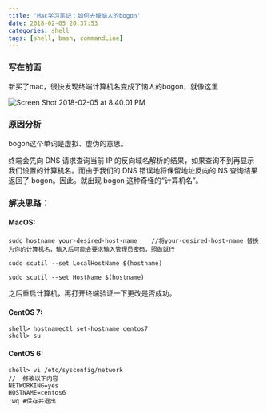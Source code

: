 ```yaml
---
title: 'Mac学习笔记：如何去掉恼人的bogon'
date: 2018-02-05 20:37:53
categories: shell
tags: [shell, bash, commandLine] 
---
```


### 写在前面

新买了mac，很快发现终端计算机名变成了恼人的bogon，就像这里

![Screen Shot 2018-02-05 at 8.40.01 PM](https://farm5.staticflickr.com/4650/25261705397_8033fc5277_o.png)

<!--more-->

### 原因分析

bogon这个单词是虚拟、虚伪的意思。

终端会先向 DNS 请求查询当前 IP 的反向域名解析的结果，如果查询不到再显示我们设置的计算机名。而由于我们的 DNS 错误地将保留地址反向的 NS 查询结果返回了 bogon。因此。就出现 bogon 这种奇怪的“计算机名”。

### 解决思路：

#### MacOS:

```
sudo hostname your-desired-host-name    //将your-desired-host-name 替换为你的计算机名，输入后可能会要求输入管理员密码，照做就行

sudo scutil --set LocalHostName $(hostname)

sudo scutil --set HostName $(hostname)
```
之后重启计算机，再打开终端验证一下更改是否成功。

#### CentOS 7:

```
shell> hostnamectl set-hostname centos7
shell> su
```

#### CentOS 6:

```
shell> vi /etc/sysconfig/network
//  修改以下内容
NETWORKING=yes
HOSTNAME=centos6
:wq #保存并退出
```


